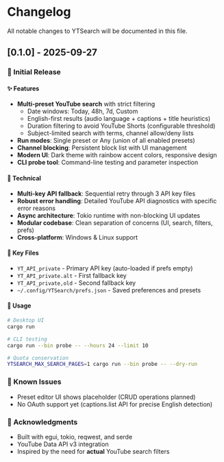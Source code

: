 # Changelog

All notable changes to YTSearch will be documented in this file.

## [0.1.0] - 2025-09-27

### 🎉 Initial Release

#### ✨ Features
- **Multi-preset YouTube search** with strict filtering
  - Date windows: Today, 48h, 7d, Custom
  - English-first results (audio language + captions + title heuristics)
  - Duration filtering to avoid YouTube Shorts (configurable threshold)
  - Subject-limited search with terms, channel allow/deny lists
- **Run modes**: Single preset or Any (union of all enabled presets)
- **Channel blocking**: Persistent block list with UI management
- **Modern UI**: Dark theme with rainbow accent colors, responsive design
- **CLI probe tool**: Command-line testing and parameter inspection

#### 🔧 Technical
- **Multi-key API fallback**: Sequential retry through 3 API key files
- **Robust error handling**: Detailed YouTube API diagnostics with specific error reasons
- **Async architecture**: Tokio runtime with non-blocking UI updates
- **Modular codebase**: Clean separation of concerns (UI, search, filters, prefs)
- **Cross-platform**: Windows & Linux support

#### 📁 Key Files
- `YT_API_private` - Primary API key (auto-loaded if prefs empty)
- `YT_API_private.alt` - First fallback key  
- `YT_API_private,old` - Second fallback key
- `~/.config/YTSearch/prefs.json` - Saved preferences and presets

#### 🚀 Usage
```bash
# Desktop UI
cargo run

# CLI testing
cargo run --bin probe -- --hours 24 --limit 10

# Quota conservation
YTSEARCH_MAX_SEARCH_PAGES=1 cargo run --bin probe -- --dry-run
```

### 🐛 Known Issues
- Preset editor UI shows placeholder (CRUD operations planned)
- No OAuth support yet (captions.list API for precise English detection)

### 🙏 Acknowledgments  
- Built with egui, tokio, reqwest, and serde
- YouTube Data API v3 integration
- Inspired by the need for **actual** YouTube search filters